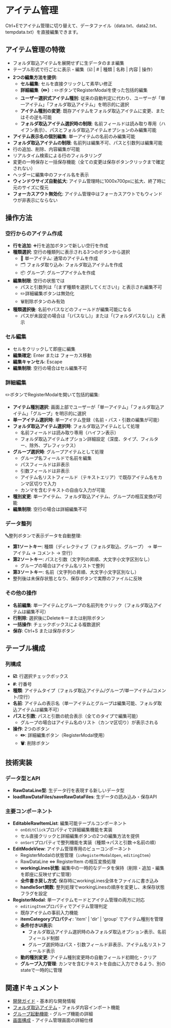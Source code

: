 # アイテム管理

Ctrl+Eでアイテム管理に切り替えて、データファイル（data.txt、data2.txt、tempdata.txt）を直接編集できます。

## アイテム管理の特徴

- フォルダ取込アイテムを展開せずに生データのまま編集
- テーブル形式で行ごとに表示・編集（☑️ | # | 種類 | 名称 | 内容 | 操作）
- **2つの編集方法を提供**:
  - **セル編集**: セルを直接クリックして素早い修正
  - **詳細編集（✏️）**: ✏️ボタンでRegisterModalを使った包括的編集
  - **ユーザー選択式アイテム種別**: 従来の自動判定に代わり、ユーザーが「単一アイテム」「フォルダ取込アイテム」を明示的に選択
  - **アイテム種別の変更**: 既存アイテムをフォルダ取込アイテムに変更、またはその逆も可能
  - **フォルダ取込アイテム選択時の制限**: 名前フィールドは読み取り専用（ハイフン表示）、パスとフォルダ取込アイテムオプションのみ編集可能
- **アイテム表示名の個別編集**: 単一アイテムの名前のみ編集可能
- **フォルダ取込アイテムの制限**: 名前列は編集不可、パスと引数列は編集可能
- 行の追加、削除、内容編集が可能
- リアルタイム検索による行のフィルタリング
- 変更の一時保存と一括保存機能（全ての変更は保存ボタンクリックまで確定されない）
- ヘッダーに編集中のファイル名を表示
- **ウィンドウサイズ自動拡大**: アイテム管理時に1000x700pxに拡大、終了時に元のサイズに復元
- **フォーカスアウト無効化**: アイテム管理中はフォーカスアウトでもウィンドウが非表示にならない

## 操作方法

### 空行からのアイテム作成
- **行を追加**: ➕行を追加ボタンで新しい空行を作成
- **種類選択**: 空行の種類列に表示される3つのボタンから選択
  - 📄 単一アイテム: 通常のアイテムを作成
  - 🗂️ フォルダ取り込み: フォルダ取込アイテムを作成
  - 📦 グループ: グループアイテムを作成
- **編集制限**: 空行の状態では
  - パスと引数列は「(まず種類を選択してください)」と表示され編集不可
  - ✏️詳細編集ボタンは無効化
  - 🗑️削除ボタンのみ有効
- **種類選択後**: 名前やパスなどのフィールドが編集可能になる
  - パスが未設定の場合は「(パスなし)」または「(フォルダパスなし)」と表示

### セル編集
- セルをクリックして即座に編集
- **編集確定**: Enter または フォーカス移動
- **編集キャンセル**: Escape
- **編集制限**: 空行の場合はセル編集不可

### 詳細編集
✏️ボタンでRegisterModalを開いて包括的編集:
- **アイテム種別選択**: 画面上部でユーザーが「単一アイテム」「フォルダ取込アイテム」「グループ」を明示的に選択
- **単一アイテム選択時**: 単一アイテム登録（名前・パス・引数の編集が可能）
- **フォルダ取込アイテム選択時**: フォルダ取込アイテムとして処理
  - 名前フィールドは読み取り専用（ハイフン表示）
  - フォルダ取込アイテムオプション詳細設定（深度、タイプ、フィルター、除外、プレフィックス）
- **グループ選択時**: グループアイテムとして処理
  - グループ名フィールドで名前を編集
  - パスフィールドは非表示
  - 引数フィールドは非表示
  - アイテム名リストフィールド（テキストエリア）で既存アイテム名をカンマ区切りで入力
  - カンマを含むテキストの自由な入力が可能
- **種別変更**: 単一アイテム、フォルダ取込アイテム、グループの相互変換が可能
- **編集制限**: 空行の場合は詳細編集不可

### データ整列
🔤整列ボタンで表示データを自動整理:
- **第1ソートキー**: 種類（ディレクティブ（フォルダ取込、グループ） → 単一アイテム → コメント → 空行）
- **第2ソートキー**: パスと引数（文字列の昇順、大文字小文字区別なし）
  - グループの場合はアイテム名リストで整列
- **第3ソートキー**: 名前（文字列の昇順、大文字小文字区別なし）
- 整列後は未保存状態となり、保存ボタンで実際のファイルに反映

### その他の操作
- **名前編集**: 単一アイテムとグループの名前列をクリック（フォルダ取込アイテムは編集不可）
- **行削除**: 選択後にDeleteキーまたは削除ボタン
- **一括操作**: チェックボックスによる複数選択
- **保存**: Ctrl+S または保存ボタン

## テーブル構成

### 列構成
- **☑️**: 行選択チェックボックス
- **#**: 行番号
- **種類**: アイテムタイプ（フォルダ取込アイテム/グループ/単一アイテム/コメント/空行）
- **名前**: アイテムの表示名（単一アイテムとグループは編集可能、フォルダ取込アイテムは編集不可）
- **パスと引数**: パスと引数の統合表示（全てのタイプで編集可能）
  - グループの場合はアイテム名のリスト（カンマ区切り）が表示される
- **操作**: 2つのボタン
  - **✏️**: 詳細編集ボタン（RegisterModal使用）
  - **🗑️**: 削除ボタン

## 技術実装

### データ型とAPI
- **RawDataLine型**: 生データ行を表現する新しいデータ型
- **loadRawDataFiles/saveRawDataFiles**: 生データの読み込み・保存API

### 主要コンポーネント
- **EditableRawItemList**: 編集可能テーブルコンポーネント
  - `onEditClick`プロパティで詳細編集機能を実装
  - セル直接クリックと詳細編集ボタンの2つの編集方法を提供
  - `onSort`プロパティで整列機能を実装（種類→パスと引数→名前の順）
- **EditModeView**: アイテム管理専用のビューコンポーネント
  - RegisterModalの状態管理（`isRegisterModalOpen`, `editingItem`）
  - RawDataLine ⇔ RegisterItem の相互変換処理
  - **workingLines状態**: 編集中の一時的なデータを保持（削除・追加・編集を即座に反映せずに管理）
  - **全件書き戻し方式**: 保存時にworkingLines全体をファイルに書き込み
  - **handleSort関数**: 整列処理でworkingLinesの順序を変更し、未保存状態フラグを設定
- **RegisterModal**: 単一アイテムモードとアイテム管理の両方に対応
  - `editingItem`プロパティでアイテム管理判定
  - 既存アイテムの事前入力機能
  - **itemCategoryプロパティ**: 'item' | 'dir' | 'group' でアイテム種別を管理
  - **条件付きUI表示**:
    - フォルダ取込アイテム選択時のみフォルダ取込オプション表示、名前フィールド制御
    - グループ選択時はパス・引数フィールド非表示、アイテム名リストフィールド表示
  - **動的種別変更**: アイテム種別変更時の自動フィールド初期化・クリア
  - **グループ入力管理**: カンマを含むテキストを自由に入力できるよう、別のstateで一時的に管理

## 関連ドキュメント

- [開発ガイド](../guides/development.md) - 基本的な開発情報
- [フォルダ取込アイテム](folder-import-item.md) - フォルダ内容インポート機能
- [グループ起動機能](group-launch.md) - グループ機能の詳細
- [画面構成](../reference/screen-list.md) - アイテム管理画面の詳細仕様